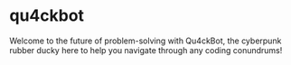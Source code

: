 # qu4ckbot
Welcome to the future of problem-solving with Qu4ckBot, the cyberpunk rubber ducky here to help you navigate through any coding conundrums!
